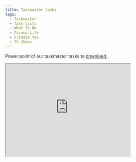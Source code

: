 ```yaml
---
title: Taskmaster tasks
tags:
  - Taskmaster
  - Task Lists
  - What To Do
  - Corona Life
  - Freddie Yeo
  - TV Shows
---
```


Power point of our taskmaster tasks to <a href="https://www.dropbox.com/s/coffc6hvgo74hfe/TM%20slide.pptx?dl=1" download>download
</a>.

<iframe src="https://drive.google.com/viewerng/viewer?
url=https://www.dropbox.com/s/mzto2atkbyg57mu/TM%20slide.pdf?dl=1&
pid=explorer&efh=false&a=v&chrome=false&embedded=true" width="400px" height="300px"/>

